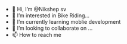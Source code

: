 - 👋 Hi, I’m @Nikshep sv
- 👀 I’m interested in Bike Riding...
- 🌱 I’m currently learning moblie development
- 💞️ I’m looking to collaborate on ...
- 📫 How to reach me 

<!---
Nishusv/Nishusv is a ✨ special ✨ repository because its `README.md` (this file) appears on your GitHub profile.
You can click the Preview link to take a look at your changes.
--->
